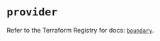 # `provider`

Refer to the Terraform Registry for docs: [`boundary`](https://registry.terraform.io/providers/hashicorp/boundary/1.1.15/docs).
